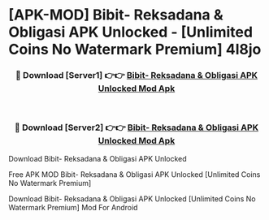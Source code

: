 # [APK-MOD] Bibit- Reksadana & Obligasi APK Unlocked - [Unlimited Coins No Watermark Premium] 4l8jo



<div align="center">
<h3>🔴 Download [Server1] 👉👉 <a href="https://momento.my/?title=Bibit-_Reksadana_&_Obligasi_APK_Unlocked">Bibit- Reksadana & Obligasi APK Unlocked Mod Apk</a></h3><br>

<h3>🔴 Download [Server2] 👉👉 <a href="https://momento.my/?title=Bibit-_Reksadana_&_Obligasi_APK_Unlocked">Bibit- Reksadana & Obligasi APK Unlocked Mod Apk</a></h3>
</div>



Download Bibit- Reksadana & Obligasi APK Unlocked 

Free APK MOD Bibit- Reksadana & Obligasi APK Unlocked [Unlimited Coins No Watermark Premium]

Download Bibit- Reksadana & Obligasi APK Unlocked [Unlimited Coins No Watermark Premium] Mod For Android
